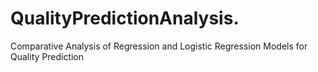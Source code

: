 # QualityPredictionAnalysis.
Comparative Analysis of Regression and Logistic Regression Models for Quality Prediction
